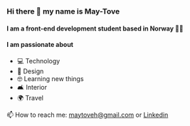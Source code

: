 ### Hi there 👋 my name is May-Tove 
#### I am a front-end development student based in Norway :woman_technologist:

#### I am passionate about
- :computer: Technology
- :art: Design
- :nerd_face: Learning new things
- :couch_and_lamp: Interior
- :earth_africa: Travel

📫 How to reach me: maytoveh@gmail.com or [Linkedin](https://www.linkedin.com/in/may-tove-hovdal-24b406153/)

<!--
**May-Tove/May-Tove** is a ✨ _special_ ✨ repository because its `README.md` (this file) appears on your GitHub profile.

Here are some ideas to get you started:

- 🔭 I’m currently 
- 🌱 I’m currently learning ...
- 👯 I’m looking to collaborate on ...
- 🤔 I’m looking for help with ...
- 💬 Ask me about ...
- 📫 How to reach me: 

-->

